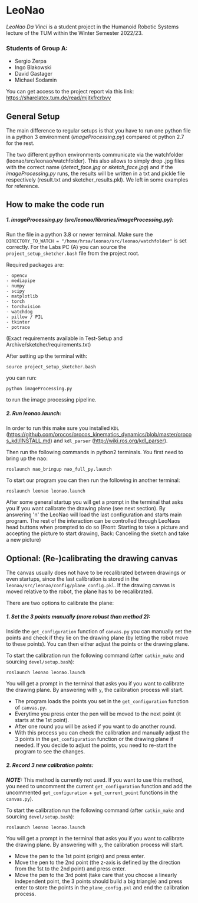 # LeoNao
*LeoNao Da Vinci* is a student project in the Humanoid Robotic Systems lecture of the TUM within the Winter Semester 2022/23.

###  Students of Group A:
* Sergio Zerpa
* Ingo Blakowski
* David Gastager
* Michael Sodamin

You can get access to the project report via this link: https://sharelatex.tum.de/read/mjjtkfrcrbvy 

## General Setup

The main difference to regular setups is that you have to run one python file in a python 3 environment (*imageProcessing.py*) compared ot python 2.7 for the rest. 

The two different python environments communicate via the watchfolder (leonao/src/leonao/watchfolder). This also allows to simply drop .jpg files with the correct name (*detect_face.jpg* or *sketch_face.jpg*) and if the *imageProcessing.py* runs, the results will be written in a txt and pickle file respectively (result.txt and sketcher_results.pkl). We left in some examples for reference.

## How to make the code run

##### 1. imageProcessing.py (src/leonao/libraries/imageProcessing.py):
Run the file in a python 3.8 or newer terminal. Make sure the `DIRECTORY_TO_WATCH = "/home/hrsa/leonao/src/leonao/watchfolder"` is set correctly. 
For the Labs PC (A) you can source the `project_setup_sketcher.bash` file from the project root.

Required packages are:

    - opencv
    - mediapipe
    - numpy
    - scipy
    - matplotlib
    - torch
    - torchvision
    - watchdog
    - pillow / PIL
    - tkinter
    - potrace   
(Exact requirements available in Test-Setup and Archive/sketcher/requirements.txt)

After setting up the terminal with:
```console
source project_setup_sketcher.bash
```
you can run:
```console
python imageProcessing.py
```
to run the image processing pipeline.

##### 2. Run leonao.launch:
In order to run this make sure you installed `KDL` (https://github.com/orocos/orocos_kinematics_dynamics/blob/master/orocos_kdl/INSTALL.md) and `kdl_parser` (http://wiki.ros.org/kdl_parser).

Then run the following commands in python2 terminals. You first need to bring up the nao:
```console
roslaunch nao_bringup nao_full_py.launch
```
To start our program you can then run the following in another terminal:
```console
roslaunch leonao leonao.launch
```
After some general startup you will get a prompt in the terminal that asks you if you want calibrate the drawing plane (see next section). By answering 'n' the LeoNao will load the last configuration and starts main program. The rest of the interaction can be controlled through LeoNaos head buttons when prompted to do so (Front: Starting to take a picture and accepting the picture to start drawing, Back: Canceling the sketch and take a new picture)

## Optional: (Re-)calibrating the drawing canvas

The canvas usually does not have to be recalibrated between drawings or even startups, since the last calibration is stored in the `leonao/src/leonao/config/plane_config.pkl`. If the drawing canvas is moved relative to the robot, the plane has to be recalibrated. 

There are two options to calibrate the plane:
##### 1. Set the 3 points manually (more robust than method 2):
Inside the `get_configuration` function of `canvas.py` you can manually set the points and check if they lie on the drawing plane (by letting the robot move to these points). You can then either adjust the points or the drawing plane.

To start the calibration run the following command (after `catkin_make` and sourcing `devel/setup.bash`): 
```console
roslaunch leonao leonao.launch
``` 
You will get a prompt in the terminal that asks you if you want to calibrate the drawing plane. By answering with `y`, the calibration process will start. 
- The program loads the points you set in the `get_configuration` function of `canvas.py`. 
- Everytime you press enter the pen will be moved to the next point (it starts at the 1st point).
- After one round you will be asked if you want to do another round.
- With this process you can check the calibration and manually adjust the 3 points in the `get_configuration` function or the drawing plane if needed. If you decide to adjust the points, you need to re-start the program to see the changes. 

##### 2. Record 3 new calibration points:
**_NOTE:_** This method is currently not used. If you want to use this method, you need to uncomment the current `get_configuration` function and add the uncommented `get_configuration` + `get_current_point` functions in the `canvas.py`).

To start the calibration run the following command (after `catkin_make` and sourcing `devel/setup.bash`): 
```console
roslaunch leonao leonao.launch
```
You will get a prompt in the terminal that asks you if you want to calibrate the drawing plane. By answering with `y`, the calibration process will start. 
- Move the pen to the 1st point (origin) and press enter. 
- Move the pen to the 2nd point (the z-axis is defined by the direction from the 1st to the 2nd point) and press enter.
- Move the pen to the 3rd point (take care that you choose a linearly independent point, the 3 points should build a big triangle) and press enter to store the points in the `plane_config.pkl` and end the calibration process.


